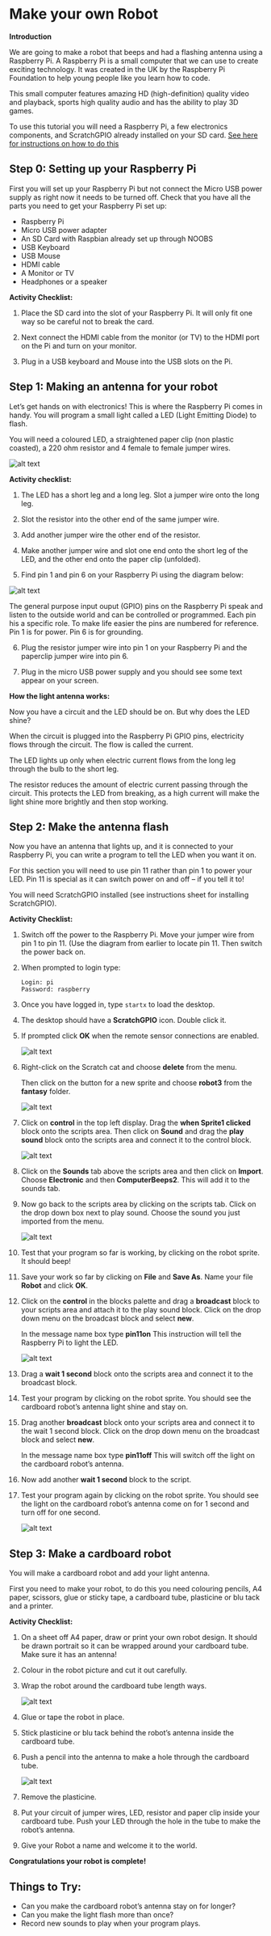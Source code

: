 # Make your own Robot

**Introduction**

We are going to make a robot that beeps and had a flashing antenna using a Raspberry Pi. A Raspberry Pi is a small computer that we can use to create exciting technology. It was created in the UK by the Raspberry Pi Foundation to help young people like you learn how to code.

This small computer features amazing HD (high-definition) quality video and playback, sports high quality audio and has the ability to play 3D games. 

To use this tutorial you will need a Raspberry Pi, a few electronics components, and ScratchGPIO already installed on your SD card. [See here for instructions on how to do this](http://cymplecy.github.io/scratch_gpio/ "Scratch GPIO install instructions")

## Step 0: Setting up your Raspberry Pi

First you will set up your Raspberry Pi but not connect the Micro USB power supply as right now it needs to be turned off. Check that you have all the parts you need to get your Raspberry Pi set up:

- Raspberry Pi
- Micro USB power adapter
- An SD Card with Raspbian already set up through NOOBS
- USB Keyboard
- USB Mouse
- HDMI cable
- A Monitor or TV
- Headphones or a speaker

**Activity Checklist:**

1.	Place the SD card into the slot of your Raspberry Pi. It will only fit one way so be careful not to break the card. 

2.	Next connect the HDMI cable from the monitor (or TV) to the HDMI port on the Pi and turn on your monitor. 

3.	Plug in a USB keyboard and Mouse into the USB slots on the Pi.


## Step 1: Making an antenna for your robot

Let’s get hands on with electronics!  This is where the Raspberry Pi comes in handy. You will program a small light called a LED (Light Emitting Diode) to flash.

You will need a coloured LED, a straightened paper clip (non plastic coasted), a 220 ohm resistor and 4 female to female jumper wires.

![alt text](components.png "Components you will need")

**Activity checklist:**

1.  The LED has a short leg and a long leg. Slot a jumper wire onto the long leg.

2.	Slot the resistor into the other end of the same jumper wire.

3.	Add another jumper wire the other end of the resistor.

4.	Make another jumper wire and slot one end onto the short leg of the LED, and the other end onto the paper clip (unfolded).

5.	Find pin 1 and pin 6 on your Raspberry Pi using the diagram below:

![alt text](GPIO1.png "The Raspberry Pi GPIO pins")


  The general purpose input ouput (GPIO) pins on the Raspberry Pi speak and listen to the outside world and can be          controlled or programmed.  Each pin his a specific role. To make life easier the pins are numbered for reference.         Pin 1 is for power. Pin 6 is for grounding.


6.  Plug the resistor jumper wire into pin 1 on your Raspberry Pi and the paperclip jumper wire into pin 6. 

7.  Plug in the micro USB power supply and you should see some text appear on your screen.

**How the light antenna works:**

Now you have a circuit and the LED should be on. But why does the LED shine? 

When the circuit is plugged into the Raspberry Pi GPIO pins, electricity flows through the circuit. The flow is called the current. 

The LED lights up only when electric current flows from the long leg through the bulb to the short leg.

The resistor reduces the amount of electric current passing through the circuit. This protects the LED from breaking, as a high current will make the light shine more brightly and then stop working.


## Step 2: Make the antenna flash

Now you have an antenna that lights up, and it is connected to your Raspberry Pi, you can write a program to tell the LED when you want it on. 

For this section you will need to use pin 11 rather than pin 1 to power your LED. Pin 11 is special as it can switch power on and off – if you tell it to!  

You will need ScratchGPIO installed (see instructions sheet for installing ScratchGPIO).

**Activity Checklist:**

1.	Switch off the power to the Raspberry Pi. Move your jumper wire from pin 1 to pin 11. (Use the diagram from earlier to locate pin 11. Then switch the power back on. 

2.	When prompted to login type:

    ```
    Login: pi
    Password: raspberry
    ```

3.	Once you have logged in, type `startx` to load the desktop.

4.	The desktop should have a **ScratchGPIO** icon. Double click it. 

5.	If prompted click **OK** when the remote sensor connections are enabled. 

    ![alt text](Scratch-interface.png "The Scratch Interface")
    
6.	Right-click on the Scratch cat and choose **delete** from the menu. 

    Then click on the button for a new sprite and choose **robot3** from the **fantasy** folder.
    
    ![alt text](new_sprite.png "The Snew sprite from folder icon")
    
7.	Click on **control** in the top left display. Drag the **when Sprite1 clicked** block onto the scripts area. Then click on **Sound** and drag the **play sound** block onto the scripts area and connect it to the control block.

    ![alt text](play_sound.png "Connecting blocks in Scratch")
    
8.	Click on the **Sounds** tab above the scripts area and then click on **Import**. Choose **Electronic** and then **ComputerBeeps2**. This will add it to the sounds tab.

9.	Now go back to the scripts area by clicking on the scripts tab. Click on the drop down box next to play sound. Choose the sound you just imported from the menu.

    ![alt text](play_sound_beep.png "Play Sound block with a sound")

10.	Test that your program so far is working, by clicking on the robot sprite. It should beep!  

11.	Save your work so far by clicking on **File** and **Save As**. Name your file **Robot** and click **OK**.

12.	Click on the **control** in the blocks palette and drag a **broadcast** block to your scripts area and attach it to the play sound block. Click on the drop down menu on the broadcast block and select **new**. 

    In the message name box type **pin11on** This instruction will tell the Raspberry Pi to light the LED.

    ![alt text](pin11on.png "Sending a broadcast message to turn pin 11 on")
    
13.	Drag a **wait 1 second** block onto the scripts area and connect it to the broadcast block.

14.	Test your program by clicking on the robot sprite. You should see the cardboard robot’s antenna light shine and stay on.

15.	Drag another **broadcast** block onto your scripts area and connect it to the wait 1 second block. Click on the drop down menu on the broadcast block and select **new**. 

    In the message name box type **pin11off** This will switch off the light on the cardboard robot’s antenna. 

16.	Now add another **wait 1 second** block to the script.

17.	Test your program again by clicking on the robot sprite. You should see the light on the cardboard robot’s antenna come on for 1 second and turn off for one second.

    ![alt text](pin11off.png "Turn pin 11 off")


## Step 3: Make a cardboard robot

You will make a cardboard robot and add your light antenna. 

First you need to make your robot, to do this you need colouring pencils, A4 paper, scissors, glue or sticky tape, a cardboard tube, plasticine or blu tack and a printer. 

**Activity Checklist:**

1.	On a sheet off A4 paper, draw or print your own robot design. It should be drawn portrait so it can be wrapped around your cardboard tube. Make sure it has an antenna!

2.	Colour in the robot picture and cut it out carefully.

3.	Wrap the robot around the cardboard tube length ways.

    ![alt text](cardboard.png "Wrap the robot around the cardboard tube")

4.  Glue or tape the robot in place.

5.	Stick plasticine or blu tack behind the robot’s antenna inside the cardboard tube.

6.	Push a pencil into the antenna to make a hole through the cardboard tube.

    ![alt text](cardboard2.png "WMake a hole in the cardboard for the LED antenna")

7.	Remove the plasticine.

8.	Put your circuit of jumper wires, LED, resistor and paper clip inside your cardboard tube. Push your LED through the hole in the tube to make the robot’s antenna. 

9.	Give your Robot a name and welcome it to the world. 


**Congratulations your robot is complete!** 

## Things to Try:

-	Can you make the cardboard robot’s antenna stay on for longer?	
-	Can you make the light flash more than once?
-	Record new sounds to play when your program plays.
    
    



